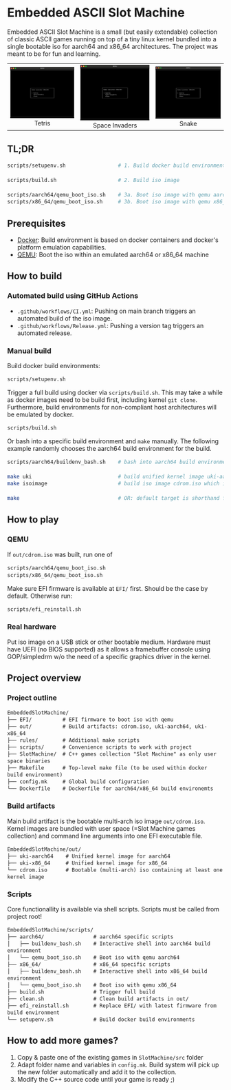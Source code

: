 # Embedded ASCII Slot Machine

Embedded ASCII Slot Machine is a small (but easily extendable) collection of classic ASCII games running on top of a tiny linux kernel bundled into a single bootable iso for aarch64 and x86_64 architectures. The project was meant to be for fun and learning.

<table>
  <tr>
    <td align="center"><img src=".gif/Tetris.gif" width="320"><br>Tetris</td>
    <td align="center"><img src=".gif/SpaceInvaders.gif" width="320"><br>Space Invaders</td>
    <td align="center"><img src=".gif/Snake.gif" width="320"><br>Snake</td>
  </tr>
</table>

## TL;DR

```sh
scripts/setupenv.sh                 # 1. Build docker build environments

scripts/build.sh                    # 2. Build iso image

scripts/aarch64/qemu_boot_iso.sh    # 3a. Boot iso image with qemu aarch64
scripts/x86_64/qemu_boot_iso.sh     # 3b. Boot iso image with qemu x86_64
```

## Prerequisites

- [Docker](https://www.docker.com): Build environment is based on docker containers and docker's platform emulation capabilities.
- [QEMU](https://www.qemu.org): Boot the iso within an emulated aarch64 or x86_64 machine

## How to build

### Automated build using GitHub Actions

- `.github/workflows/CI.yml`: Pushing on main branch triggers an automated build of the iso image.
- `.github/workflows/Release.yml`: Pushing a version tag triggers an automated release.

### Manual build

Build docker build environments:

```sh
scripts/setupenv.sh
```

Trigger a full build using docker via `scripts/build.sh`. This may take a while as docker images need to be build first, including kernel `git clone`. Furthermore, build environments for non-compliant host architectures will be emulated by docker.

```sh
scripts/build.sh
```

Or bash into a specific build environment and `make` manually. The following example randomly chooses the aarch64 build environment for the build.

```sh
scripts/aarch64/buildenv_bash.sh    # bash into aarch64 build environment

make uki                            # build unified kernel image uki-aarch64
make isoimage                       # build iso image cdrom.iso which includes uki-aarch64 (and uki-86_64 if present)

make                                # OR: default target is shorthand for `make uki` and `make isoimage` 
```

## How to play

### QEMU

If `out/cdrom.iso` was built, run one of

```sh
scripts/aarch64/qemu_boot_iso.sh
scripts/x86_64/qemu_boot_iso.sh
```

Make sure EFI firmware is available at `EFI/` first. Should be the case by default. Otherwise run:

```sh
scripts/efi_reinstall.sh
```

### Real hardware

Put iso image on a USB stick or other bootable medium. Hardware must have UEFI (no BIOS supported) as it allows a framebuffer console using GOP/simpledrm w/o the need of a specific graphics driver in the kernel.

## Project overview

### Project outline

```
EmbeddedSlotMachine/
├── EFI/          # EFI firmware to boot iso with qemu
├── out/          # Build artifacts: cdrom.iso, uki-aarch64, uki-x86_64
├── rules/        # Additional make scripts
├── scripts/      # Convenience scripts to work with project
├── SlotMachine/  # C++ games collection "Slot Machine" as only user space binaries
├── Makefile      # Top-level make file (to be used within docker build environment)
├── config.mk     # Global build configuration
└── Dockerfile    # Dockerfile for aarch64/x86_64 build environemts
```

### Build artifacts

Main build artifact is the bootable multi-arch iso image `out/cdrom.iso`. Kernel images are bundled with user space (=Slot Machine games collection) and command line arguments into one EFI executable file.

```
EmbeddedSlotMachine/out/
├── uki-aarch64    # Unified kernel image for aarch64
├── uki-x86_64     # Unified kernel image for x86_64
└── cdrom.iso      # Bootable (multi-arch) iso containing at least one kernel image
```

### Scripts

Core functionallity is available via shell scripts. Scripts must be called from project root!

```
EmbeddedSlotMachine/scripts/
├── aarch64/                # aarch64 specific scripts
│   ├── buildenv_bash.sh    # Interactive shell into aarch64 build environment
│   └── qemu_boot_iso.sh    # Boot iso with qemu aarch64
├── x86_64/                 # x86_64 specific scripts
│   ├── buildenv_bash.sh    # Interactive shell into x86_64 build environment
│   └── qemu_boot_iso.sh    # Boot iso with qemu x86_64
├── build.sh                # Trigger full build
├── clean.sh                # Clean build artifacts in out/
├── efi_reinstall.sh        # Replace EFI/ with latest firmware from build environment
└── setupenv.sh             # Build docker build environments
```

## How to add more games?

1) Copy & paste one of the existing games in `SlotMachine/src` folder
2) Adapt folder name and variables in `config.mk`. Build system will pick up the new folder automatically and add it to the collection.
3) Modify the C++ source code until your game is ready ;)
